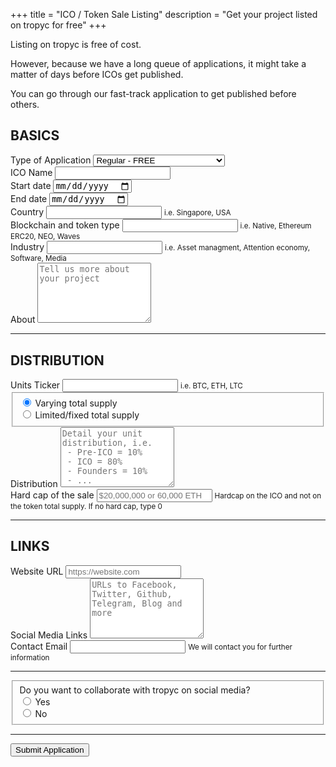+++
title = "ICO / Token Sale Listing"
description = "Get your project listed on tropyc for free"
+++

<div class="container">
  <div class="row justify-content-center">
    <div class="col-lg-6">
      <form action="https://formspree.io/tokensale@tropyc.co" method="POST" class="border rounded p-4">
        <p> Listing on tropyc is free of cost. </p>
        <p> However, because we have a long queue of applications, it might take a matter of days before ICOs get published. </p>
        <p> You can go through our fast-track application to get published before others.</p>
        <h2 class="h3 text-center bg-primary p-2 text-white my-5">BASICS</h2>
        <div class="form-group">
          <label for="applicationType">Type of Application</label>
          <select name="applicationType" class="form-control" id="applicationType">
            <option>Regular - FREE</option>
            <option>Fast track 48h - 0.01 BTC</option>
            <option>1 week high visibility - 0.05 BTC</option>
          </select>
        </div>
        <div class="form-group">
          <label for="name">ICO Name</label>
          <input type="text" name="name" class="form-control form-control-sm" id="name" required>
        </div>
        <div class="row">
          <div class="col">
            <div class="form-group">
              <label for="startDate">Start date</label>
              <input type="date" name="startDate" class="form-control form-control-sm" id="startDate" required>
            </div>
          </div>
          <div class="col">
            <div class="form-group">
              <label for="endDate">End date</label>
              <input type="date" name="endDate" class="form-control form-control-sm" id="endDate" required>
            </div>
          </div>
        </div>
        <div class="form-group">
          <label for="country">Country</label>
          <input type="text" name="country" class="form-control form-control-sm" id="country" aria-describedby="countryHelp">
          <small id="countryHelp" class="form-text text-muted">i.e. Singapore, USA</small>
        </div>
        <div class="form-group">
          <label for="blockchainTokenType">Blockchain and token type</label>
          <input type="text" name="blockchainTokenType" class="form-control form-control-sm" id="blockchainTokenType" aria-describedby="blockchainTokenTypeHelp">
          <small id="blockchainTokenTypeHelp" class="form-text text-muted">i.e. Native, Ethereum ERC20, NEO, Waves</small>
        </div>
        <div class="form-group">
          <label for="industry">Industry</label>
          <input type="text" name="industry" class="form-control form-control-sm" id="industry" aria-describedby="industryHelp">
          <small id="industryHelp" class="form-text text-muted">i.e. Asset managment, Attention economy, Software, Media</small>
        </div>
        <div class="form-group">
          <label for="about">About</label>
          <textarea name="about" class="form-control form-control-sm" id="about" rows="6" placeholder="Tell us more about your project"></textarea>
        </div>
        <hr class="my-5">
        <h2 class="h3 text-center bg-primary p-2 text-white my-5">DISTRIBUTION</h2>
        <div class="form-group">
          <label for="ticker">Units Ticker</label>
          <input type="text" name="ticker" class="form-control form-control-sm" id="ticker">
          <small id="tickerHelp" class="form-text text-muted">i.e. BTC, ETH, LTC</small>
        </div>
        <fieldset class="form-group">
          <div class="form-check">
            <label class="form-check-label">
              <input class="form-check-input" type="radio" name="supplyType" id="supplyType" value="Varying total supply" checked>
              Varying total supply
            </label>
          </div>
          <div class="form-check">
            <label class="form-check-label">
              <input class="form-check-input" type="radio" name="supplyType" id="supplyType" value="Limited/fixed total supply">
              Limited/fixed total supply
            </label>
          </div>
        </fieldset>
        <div class="form-group">
          <label for="distribution">Distribution</label>
          <textarea name="distribution" class="form-control form-control-sm" id="distribution" rows="6" placeholder="Detail your unit distribution, i.e. &#10; - Pre-ICO = 10% &#10; - ICO = 80% &#10; - Founders = 10% &#10; - ..."></textarea>
        </div>
        <div class="form-group">
          <label for="hardCap">Hard cap of the sale</label>
          <input type="text" name="hardCap" class="form-control form-control-sm" id="hardCap" aria-describedby="hardCapHelp" placeholder="$20,000,000 or 60,000 ETH">
          <small id="hardCapHelp" class="form-text text-muted">Hardcap on the ICO and not on the token total supply. If no hard cap, type 0</small>
        </div>
        <hr class="my-5">
        <h2 class="h3 text-center bg-primary p-2 text-white my-5">LINKS</h2>
        <div class="form-group">
          <label for="websiteUrl">Website URL</label>
          <input type="text" name="websiteUrl" class="form-control form-control-sm" id="websiteUrl" placeholder="https://website.com">
        </div>
        <div class="form-group">
          <label for="socialLinks">Social Media Links</label>
          <textarea name="socialLinks" class="form-control form-control-sm" id="socialLinks" rows="6" placeholder="URLs to Facebook, Twitter, Github, Telegram, Blog and more"></textarea>
        </div>
        <div class="form-group">
          <label for="email">Contact Email</label>
          <input type="email" name="_replyto" class="form-control form-control-sm" id="email" aria-describedby="emailHelp" required>
          <small id="emailHelp" class="form-text text-muted">We will contact you for further information</small>
        </div>
        <hr class="my-5">
        <fieldset class="form-group">
          <label for="collaboration">Do you want to collaborate with tropyc on social media?</label>
          <div class="form-check">
            <label class="form-check-label">
              <input class="form-check-input" type="radio" name="collaboration" id="collaboration" value="Yes">
              Yes
            </label>
          </div>
          <div class="form-check">
            <label class="form-check-label">
              <input class="form-check-input" type="radio" name="collaboration" id="collaboration" value="No">
              No
            </label>
          </div>
        </fieldset>
        <hr class="my-5">
        <input type="hidden" name="_subject" value="Token Sale Listing - New submission" />
        <button type="submit" class="btn btn-primary d-block mx-auto">Submit Application</button>
      </form>
    </div>
  </div>
</div>
